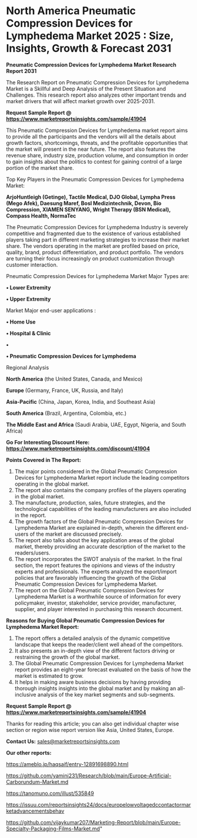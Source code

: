 # North America Pneumatic Compression Devices for Lymphedema Market 2025 : Size, Insights, Growth & Forecast 2031

<strong>Pneumatic Compression Devices for Lymphedema Market Research Report 2031</strong>

The Research Report on Pneumatic Compression Devices for Lymphedema Market is a Skillful and Deep Analysis of the Present Situation and Challenges. This research report also analyzes other important trends and market drivers that will affect market growth over 2025-2031.

<strong>Request Sample Report @ <a href=https://www.marketreportsinsights.com/sample/41904>https://www.marketreportsinsights.com/sample/41904</a></strong>

This Pneumatic Compression Devices for Lymphedema market report aims to provide all the participants and the vendors will all the details about growth factors, shortcomings, threats, and the profitable opportunities that the market will present in the near future. The report also features the revenue share, industry size, production volume, and consumption in order to gain insights about the politics to contest for gaining control of a large portion of the market share.

Top Key Players in the Pneumatic Compression Devices for Lymphedema Market:

<strong>ArjoHuntleigh (Getinge), Tactile Medical, DJO Global, Lympha Press (Mego Afek), Daesung Maref, Bosl Medizintechnik, Devon, Bio Compression, XIAMEN SENYANG, Wright Therapy (BSN Medical), Compass Health, NormaTec</strong>

The Pneumatic Compression Devices for Lymphedema Industry is severely competitive and fragmented due to the existence of various established players taking part in different marketing strategies to increase their market share. The vendors operating in the market are profiled based on price, quality, brand, product differentiation, and product portfolio. The vendors are turning their focus increasingly on product customization through customer interaction.

Pneumatic Compression Devices for Lymphedema Market Major Types are:

<strong>•  Lower Extremity

•  Upper Extremity</strong>

Market Major end-user applications :

<strong>•  Home Use

•  Hospital & Clinic

•  

•  Pneumatic Compression Devices for Lymphedema</strong>

Regional Analysis

</u><strong><b>North America</b></strong> (the United States, Canada, and Mexico)

<strong><b>Europe </b></strong>(Germany, France, UK, Russia, and Italy)

<strong><b>Asia-Pacific</b></strong> (China, Japan, Korea, India, and Southeast Asia)

<strong><b>South America</b></strong> (Brazil, Argentina, Colombia, etc.)

<strong><b>The Middle East and Africa</b></strong> (Saudi Arabia, UAE, Egypt, Nigeria, and South Africa)

<strong>Go For Interesting Discount Here: <a href=https://www.marketreportsinsights.com/discount/41904>https://www.marketreportsinsights.com/discount/41904</a></strong>

<strong>Points Covered in The Report:</strong>
<ol>
  <li>The major points considered in the Global Pneumatic Compression Devices for Lymphedema Market report include the leading competitors operating in the global market.</li>
  <li>The report also contains the company profiles of the players operating in the global market.</li>
  <li>The manufacture, production, sales, future strategies, and the technological capabilities of the leading manufacturers are also included in the report.</li>
  <li>The growth factors of the Global Pneumatic Compression Devices for Lymphedema Market are explained in-depth, wherein the different end-users of the market are discussed precisely.</li>
  <li>The report also talks about the key application areas of the global market, thereby providing an accurate description of the market to the readers/users.</li>
  <li>The report incorporates the SWOT analysis of the market. In the final section, the report features the opinions and views of the industry experts and professionals. The experts analyzed the export/import policies that are favorably influencing the growth of the Global Pneumatic Compression Devices for Lymphedema Market.</li>
  <li>The report on the Global Pneumatic Compression Devices for Lymphedema Market is a worthwhile source of information for every policymaker, investor, stakeholder, service provider, manufacturer, supplier, and player interested in purchasing this research document.</li>
</ol>
<strong>Reasons for Buying Global Pneumatic Compression Devices for Lymphedema Market Report:</strong>

<ol>
  <li>The report offers a detailed analysis of the dynamic competitive landscape that keeps the reader/client well ahead of the competitors.</li>
  <li>It also presents an in-depth view of the different factors driving or restraining the growth of the global market.</li>
  <li>The Global Pneumatic Compression Devices for Lymphedema Market report provides an eight-year forecast evaluated on the basis of how the market is estimated to grow.</li>
  <li>It helps in making aware business decisions by having providing thorough insights insights into the global market and by making an all-inclusive analysis of the key market segments and sub-segments.</li>
</ol>
<strong>Request Sample Report @ <a href=https://www.marketreportsinsights.com/sample/41904>https://www.marketreportsinsights.com/sample/41904</a></strong>


Thanks for reading this article; you can also get individual chapter wise section or region wise report version like Asia, United States, Europe.

<strong>Contact Us:</strong>
sales@marketreportsinsights.com

<strong>Our other reports:</strong>

<a href=https://ameblo.jp/haqsaif/entry-12891698890.html>https://ameblo.jp/haqsaif/entry-12891698890.html</a>

<a href=https://github.com/yamini231/Research/blob/main/Europe-Artificial-Carborundum-Market.md>https://github.com/yamini231/Research/blob/main/Europe-Artificial-Carborundum-Market.md</a>

<a href=https://tanomuno.com/illust/535849>https://tanomuno.com/illust/535849</a>

<a href=https://issuu.com/reportsinsights24/docs/europelowvoltagedccontactormarketadvancementsbehav>https://issuu.com/reportsinsights24/docs/europelowvoltagedccontactormarketadvancementsbehav</a>

<a href=https://github.com/vijaykumar207/Marketing-Report/blob/main/Europe-Specialty-Packaging-Films-Market.md>https://github.com/vijaykumar207/Marketing-Report/blob/main/Europe-Specialty-Packaging-Films-Market.md</a>"
